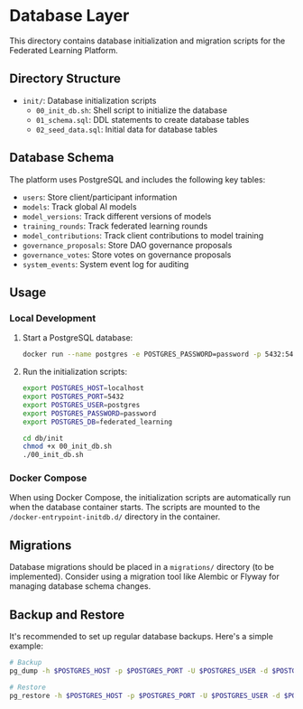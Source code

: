 # Database Layer

This directory contains database initialization and migration scripts for the Federated Learning Platform.

## Directory Structure

- `init/`: Database initialization scripts
  - `00_init_db.sh`: Shell script to initialize the database
  - `01_schema.sql`: DDL statements to create database tables
  - `02_seed_data.sql`: Initial data for database tables

## Database Schema

The platform uses PostgreSQL and includes the following key tables:

- `users`: Store client/participant information
- `models`: Track global AI models
- `model_versions`: Track different versions of models
- `training_rounds`: Track federated learning rounds
- `model_contributions`: Track client contributions to model training
- `governance_proposals`: Store DAO governance proposals
- `governance_votes`: Store votes on governance proposals
- `system_events`: System event log for auditing

## Usage

### Local Development

1. Start a PostgreSQL database:
   ```bash
   docker run --name postgres -e POSTGRES_PASSWORD=password -p 5432:5432 -d postgres
   ```

2. Run the initialization scripts:
   ```bash
   export POSTGRES_HOST=localhost
   export POSTGRES_PORT=5432
   export POSTGRES_USER=postgres
   export POSTGRES_PASSWORD=password
   export POSTGRES_DB=federated_learning
   
   cd db/init
   chmod +x 00_init_db.sh
   ./00_init_db.sh
   ```

### Docker Compose

When using Docker Compose, the initialization scripts are automatically run when the database container starts. The scripts are mounted to the `/docker-entrypoint-initdb.d/` directory in the container.

## Migrations

Database migrations should be placed in a `migrations/` directory (to be implemented). Consider using a migration tool like Alembic or Flyway for managing database schema changes.

## Backup and Restore

It's recommended to set up regular database backups. Here's a simple example:

```bash
# Backup
pg_dump -h $POSTGRES_HOST -p $POSTGRES_PORT -U $POSTGRES_USER -d $POSTGRES_DB -F c -b -v -f backup.dump

# Restore
pg_restore -h $POSTGRES_HOST -p $POSTGRES_PORT -U $POSTGRES_USER -d $POSTGRES_DB -v backup.dump
``` 